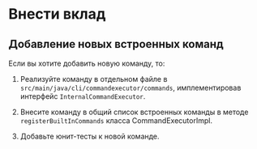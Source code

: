 # Внести вклад

## Добавление новых встроенных команд

Если вы хотите добавить новую команду, то:

1) Реализуйте команду в отдельном файле в `src/main/java/cli/commandexecutor/commands`, имплементировав
интерфейс `InternalCommandExecutor`.

2) Внесите команду в общий список встроенных команды в методе `registerBuiltInCommands` класса CommandExecutorImpl.

3) Добавьте юнит-тесты к новой команде.
